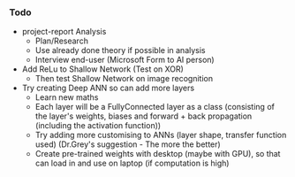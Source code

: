 ### Todo

- project-report Analysis
  - Plan/Research
  - Use already done theory if possible in analysis
  - Interview end-user (Microsoft Form to AI person)
- Add ReLu to Shallow Network (Test on XOR)
  - Then test Shallow Network on image recognition
- Try creating Deep ANN so can add more layers
  - Learn new maths
  - Each layer will be a FullyConnected layer as a class (consisting of the layer's weights, biases and forward + back propagation (including the activation function))
  - Try adding more customising to ANNs (layer shape, transfer function used) (Dr.Grey's suggestion - The more the better)
  - Create pre-trained weights with desktop (maybe with GPU), so that can load in and use on laptop (if computation is high)